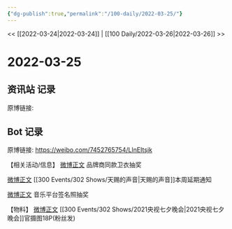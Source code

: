 ```yaml
---
{"dg-publish":true,"permalink":"/100-daily/2022-03-25/"}
---
```



<< [[2022-03-24\|2022-03-24]] | [[100 Daily/2022-03-26\|2022-03-26]] >>

# 2022-03-25

## 资讯站 记录

原博链接:

## Bot 记录

原博链接: https://weibo.com/7452765754/LlnEItsjk

【相关活动/信息】
[微博正文](https://weibo.com/detail/4750874604210433) 品牌商同款卫衣抽奖

[微博正文](https://weibo.com/detail/4750885299162350) [[300 Events/302 Shows/天赐的声音\|天赐的声音]]本周延期通知

[微博正文](https://weibo.com/detail/4750967586687627) 音乐平台签名照抽奖

【物料】
[微博正文](https://weibo.com/detail/4748548359061722) [[300 Events/302 Shows/2021央视七夕晚会\|2021央视七夕晚会]]官摄图18P(粉丝发)
